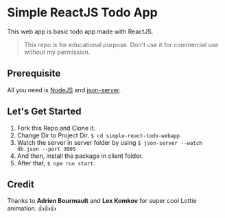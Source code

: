 # Simple ReactJS Todo App

This web app is basic todo app made with ReactJS.

> This repo is for educational purpose. Don't use it for commercial use without my permission.

## Prerequisite

All you need is [NodeJS](https://nodejs.org/en/) and [json-server](https://www.npmjs.com/package/json-server).

## Let's Get Started

1. Fork this Repo and Clone it.
2. Change Dir to Project Dir. `$ cd simple-react-todo-webapp`
3. Watch the server in server folder by using `$ json-server --watch db.json --port 3005`
4. And then, install the package in client folder.
5. After that, `$ npm run start`.

## Credit

Thanks to **Adrien Bourmault** and **Lex Komkov** for super cool Lottie animation. 👍👍👍

